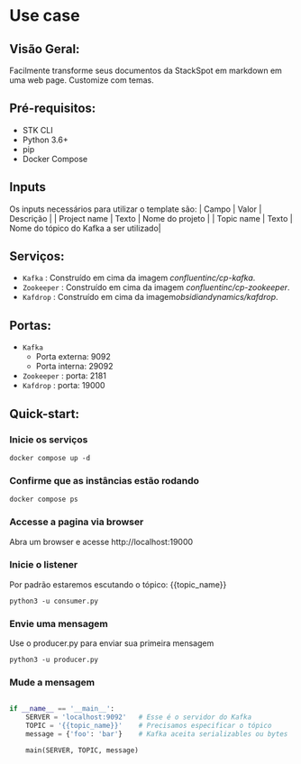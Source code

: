 # Use case

## Visão Geral:
Facilmente transforme seus documentos da StackSpot em markdown em uma web page. Customize com temas.

## Pré-requisitos:
+ STK CLI
+ Python 3.6+
+ pip
+ Docker Compose

## Inputs
Os inputs necessários para utilizar o template são:
| Campo | Valor | Descrição |
| Project name | Texto | Nome do projeto |
| Topic name | Texto | Nome do tópico do Kafka a ser utilizado|

## Serviços:
+ `Kafka` : Construído em cima da imagem *confluentinc/cp-kafka*.
+ `Zookeeper` : Construído em cima da imagem *confluentinc/cp-zookeeper*.
+ `Kafdrop` : Construído em cima da imagem*obsidiandynamics/kafdrop*.

## Portas:
+ `Kafka`
    - Porta externa: 9092
    - Porta interna: 29092
+ `Zookeeper` : porta: 2181
+ `Kafdrop` : porta: 19000

## Quick-start:
### Inicie os serviços
```shell
docker compose up -d
```
### Confirme que as instâncias estão rodando
```shell
docker compose ps
```
### Accesse a pagina via browser
Abra um browser e acesse http://localhost:19000

### Inicie o listener

Por padrão estaremos escutando o tópico: {{topic_name}}
```shell
python3 -u consumer.py 
```

### Envie uma mensagem
Use o producer.py para enviar sua primeira mensagem
```shell
python3 -u producer.py 
```
### Mude a mensagem

```python

if __name__ == '__main__':
    SERVER = 'localhost:9092'   # Esse é o servidor do Kafka
    TOPIC = '{{topic_name}}'    # Precisamos especificar o tópico
    message = {'foo': 'bar'}    # Kafka aceita serializables ou bytes

    main(SERVER, TOPIC, message)

```
